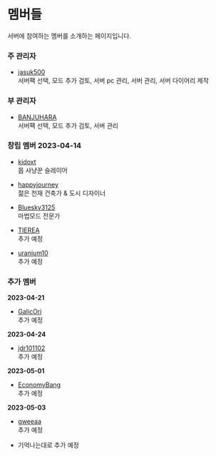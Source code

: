 # 멤버들

서버에 참여하는 멤버를 소개하는 페이지입니다.

### 주 관리자
- [jasuk500](jasuk500.md)  
서버팩 선택, 모드 추가 검토, 서버 pc 관리, 서버 관리, 서버 다이어리 제작

### 부 관리자
- [BANJUHARA](BANJUHARA.md)  
서버팩 선택, 모드 추가 검토, 서버 관리

### 창립 멤버 2023-04-14
- [kidoxt](kidoxt.md)  
몹 사냥꾼 슬레이어

- [happyjourney](happyjourney.md)  
젊은 천재 건축가 & 도시 디자이너

- [Bluesky3125](Bluesky3125.md)  
마법모드 전문가

- [TIEREA](TIEREA.md)  
추가 예정

- [uranium10](uranium10.md)  
추가 예정

### 추가 멤버 
**2023-04-21**
- [GalicOri](GarlicOri.md)  
추가 예정

**2023-04-24**
- [jdr101102](jdr101102.md)  
추가 예정

**2023-05-01**
- [EconomyBang](EconomyBang.md)  
추가 예정

**2023-05-03**
- [gweeaa](gweeaa.md)  
추가 예정

- 기억나는대로 추가 예정